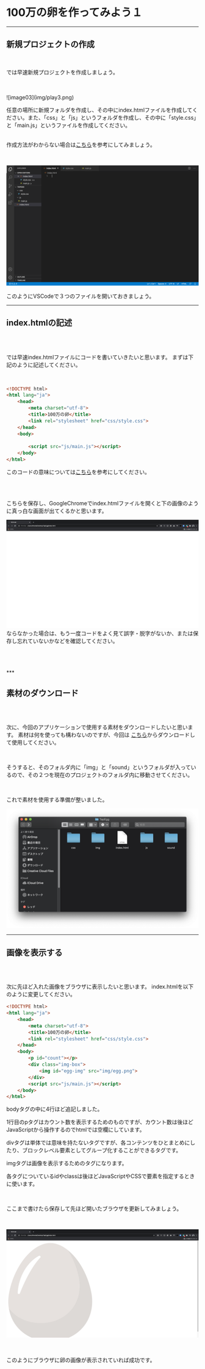 # 100万の卵を作ってみよう１
***

## 新規プロジェクトの作成
<br />


では早速新規プロジェクトを作成しましょう。

<br />
<br />
![image03](img/play3.png) 

任意の場所に新規フォルダを作成し、その中にindex.htmlファイルを作成してください。また、「css」と「js」というフォルダを作成し、その中に「style.css」と「main.js」というファイルを作成してください。
<br />
<br />

作成方法がわからない場合は[こちら](https://websample-itnav.gitbook.io/websample/#fairuno)を参考にしてみましょう。

<br>

![image04](img/play4.png)

このようにVSCodeで３つのファイルを開いておきましょう。
***

## index.htmlの記述

<br>
<br>

では早速index.htmlファイルにコードを書いていきたいと思います。
まずは下記のように記述してください。

<br>

```html
<!DOCTYPE html>
<html lang="ja">
    <head>
        <meta charset="utf-8">
        <title>100万の卵</title>
        <link rel="stylesheet" href="css/style.css">
    </head>
    <body>

        <script src="js/main.js"></script>
    </body>
</html>
```


このコードの意味については[こちら](https://web-beginner-hinode.gitbook.io/project/htmlwoitemiyou)を参考にしてください。

<br>
<br>

こちらを保存し、GoogleChromeでindex.htmlファイルを開くと下の画像のように真っ白な画面が出てくるかと思います。

![image06](img/play6.png)
ならなかった場合は、もう一度コードをよく見て誤字・脱字がないか、または保存し忘れていないかなどを確認してください。

<br>
<br>
<br>
***

## 素材のダウンロード

<br />
<br />

次に、今回のアプリケーションで使用する素材をダウンロードしたいと思います。
素材は何を使っても構わないのですが、今回は
<a href="img/materials.zip" target="_blank">こちら</a>からダウンロードして使用してください。

<br>

そうすると、そのフォルダ内に「img」と「sound」というフォルダが入っているので、その２つを現在のプロジェクトのフォルダ内に移動させてください。

<br>

これで素材を使用する準備が整いました。

![image07](img/play7.png)

***

## 画像を表示する

<br>
<br>

次に先ほど入れた画像をブラウザに表示したいと思います。
index.htmlを以下のように変更してください。

```html
<!DOCTYPE html>
<html lang="ja">
    <head>
        <meta charset="utf-8">
        <title>100万の卵</title>
        <link rel="stylesheet" href="css/style.css">
    </head>
    <body>
        <p id="count"></p>
        <div class="img-box">
            <img id="egg-img" src="img/egg.png">
        </div>
        <script src="js/main.js"></script>
    </body>
</html>
```

bodyタグの中に4行ほど追記しました。

1行目のpタグはカウント数を表示するためのものですが、カウント数は後ほどJavaScriptから操作するのでhtmlでは空欄にしています。

divタグは単体では意味を持たないタグですが、各コンテンツをひとまとめにしたり、ブロックレベル要素としてグループ化することができるタグです。

imgタグは画像を表示するためのタグになります。

各タグについているidやclassは後ほどJavaScriptやCSSで要素を指定するときに使います。

<br>

ここまで書けたら保存して先ほど開いたブラウザを更新してみましょう。

<br>

![image8](img/play8.png)

<br>

このようにブラウザに卵の画像が表示されていれば成功です。